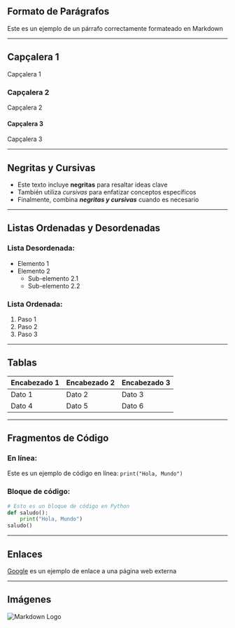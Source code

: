 ## Formato de Parágrafos

Este es un ejemplo de un párrafo correctamente formateado en Markdown

---

## Capçalera 1

Capçalera 1

### Capçalera 2

Capçalera 2

#### Capçalera 3

Capçalera 3

---

## Negritas y Cursivas

- Este texto incluye **negritas** para resaltar ideas clave
- También utiliza *cursivas* para enfatizar conceptos específicos
- Finalmente, combina ***negritas y cursivas*** cuando es necesario

---

## Listas Ordenadas y Desordenadas

### Lista Desordenada:
- Elemento 1
- Elemento 2
  - Sub-elemento 2.1
  - Sub-elemento 2.2

### Lista Ordenada:
1. Paso 1
2. Paso 2
3. Paso 3

---

## Tablas

| Encabezado 1 | Encabezado 2 | Encabezado 3 |
|--------------|--------------|--------------|
| Dato 1       | Dato 2       | Dato 3       |
| Dato 4       | Dato 5       | Dato 6       |

---

## Fragmentos de Código

### En línea:
Este es un ejemplo de código en línea: `print("Hola, Mundo")`

### Bloque de código:
```python
# Esto es un bloque de código en Python
def saludo():
    print("Hola, Mundo")
saludo()
```

---

## Enlaces

[Google](google.com) es un ejemplo de enlace a una página web externa

---

## Imágenes

![Markdown Logo](https://markdown-here.com/img/icon256.png)